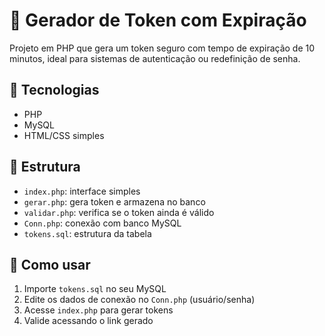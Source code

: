 # 🔐 Gerador de Token com Expiração

Projeto em PHP que gera um token seguro com tempo de expiração de 10 minutos, ideal para sistemas de autenticação ou redefinição de senha.

## 🚀 Tecnologias
- PHP
- MySQL
- HTML/CSS simples

## 📁 Estrutura
- `index.php`: interface simples
- `gerar.php`: gera token e armazena no banco
- `validar.php`: verifica se o token ainda é válido
- `Conn.php`: conexão com banco MySQL
- `tokens.sql`: estrutura da tabela

## 📌 Como usar

1. Importe `tokens.sql` no seu MySQL
2. Edite os dados de conexão no `Conn.php` (usuário/senha)
3. Acesse `index.php` para gerar tokens
4. Valide acessando o link gerado
